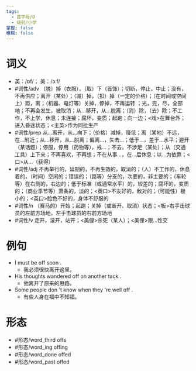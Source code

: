 ```yaml
---
tags:
  - 首字母/O
  - 级别/小学
掌握: false
模糊: false
---
```

# 词义
- 英：/ɒf/； 美：/ɔːf/
- #词性/adv  （脱）掉（衣服），（取）下（首饰）；切断，停止，中止；没有，不再供应；离开（某处）；（减）掉，（扣）掉（一定的价格）；（在时间或空间上）距，离；（机器、电灯等）关掉，停掉，不再运转 ；光，完，尽，全部地；不再会发生，被取消；从…移开，从…脱离；（消）除，（去）除；不工作，不上学，休息；未连接；腐坏，变质；起跑；向一边；<戏>在舞台外；进入昏迷状态；<主英>作为同批生产
- #词性/prep  从…离开，从…向下；（价格）减掉，降低；离（某地）不远，在…附近；从…移开，从…脱离；偏离…，失去…；低于…，差于…水平；避开（某话题）；停服，停用（药物等），戒…；不去，不涉足（某处）；从（交通工具）上下来；不再喜欢，不再想；不在从事…，在…后休息；以…为依靠；<口>从…（获得）
- #词性/adj  不再举行的，延期的，不再生效的，取消的；（人）不工作的，休息着的，（时间）空闲的；错误的；（路等）分支的，次要的，非主要的；（车轮等）在右侧的，右边的；低于标准（或通常水平）的，较差的；腐坏的，变质的；（商业季节等）萧条的，淡的；<英口>不友好的，敌对的；（可能性）极小的；<英口>脸色不好的，身体不舒服的
- #词性/n  （赛马的）开始；起跑；关掉（或断开、取消）状态；<板>右手击球员的左前方场地，左手击球员的右前方场地
- #词性/v  走开，滚开，站开；<美俚>杀死（某人）；<美俚>跟…性交
# 例句
- I must be off soon .
	- 我必须很快离开这里。
- His thoughts wandered off on another tack .
	- 他离开了原来的思路。
- Some people don 't know when they 're well off .
	- 有些人身在福中不知福。
# 形态
- #形态/word_third offs
- #形态/word_ing offing
- #形态/word_done offed
- #形态/word_past offed
